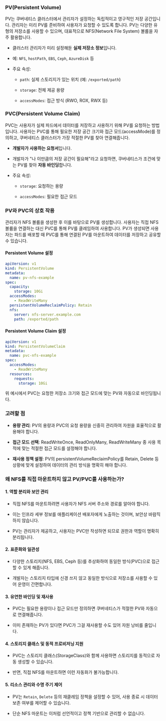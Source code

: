 
### PV(Persistent Volume)

PV는 쿠버네티스 클러스터에서 관리자가 설정하는 독립적이고 영구적인 저장 공간입니다. 관리자는 미리 PV를 준비하여 사용자가 요청할 수 있도록 합니다. PV는 다양한 유형의 저장소를 사용할 수 있으며, 대표적으로 NFS(Network File System) 볼륨을 자주 활용합니다.


- 클러스터 관리자가 미리 설정해둔 **실제 저장소 정보**입니다.
    
- 예: `NFS`, `hostPath`, `EBS`, `Ceph`, `AzureDisk` 등
    
- 주요 속성:
    
    - `path`: 실제 스토리지가 있는 위치 (예: `/exported/path`)
        
    - `storage`: 전체 제공 용량
        
    - `accessModes`: 접근 방식 (RWO, ROX, RWX 등)
        


### PVC(Persistent Volume Claim)

PVC는 사용자가 실제 파드에서 데이터를 저장하고 사용하기 위해 PV를 요청하는 방법입니다. 사용자는 PVC를 통해 필요한 저장 공간 크기와 접근 모드(accessMode)를 정의하고, 쿠버네티스 클러스터가 가장 적절한 PV를 찾아 연결해줍니다.

- **개발자가 사용하는 요청서**입니다.
    
- 개발자가 "나 이만큼의 저장 공간이 필요해"라고 요청하면, 쿠버네티스가 조건에 맞는 PV를 찾아 **자동 바인딩**합니다.
    
- 주요 속성:
    
    - `storage`: 요청하는 용량
        
    - `accessModes`: 필요한 접근 모드
### PV와 PVC의 상호 작용

관리자가 NFS 볼륨을 생성한 후 이를 바탕으로 PV를 생성합니다. 사용자는 직접 NFS 볼륨을 연결하는 대신 PVC를 통해 PV를 클레임하여 사용합니다. PV가 생성되면 사용자는 파드를 배포할 때 PVC를 통해 연결된 PV를 마운트하여 데이터를 저장하고 공유할 수 있습니다.



#### Persistent Volume 설정

```yaml
apiVersion: v1
kind: PersistentVolume
metadata:
  name: pv-nfs-example
spec:
  capacity:
    storage: 10Gi
  accessModes:
    - ReadWriteMany
  persistentVolumeReclaimPolicy: Retain
  nfs:
    server: nfs-server.example.com
    path: /exported/path
```

#### Persistent Volume Claim 설정

```yaml
apiVersion: v1
kind: PersistentVolumeClaim
metadata:
  name: pvc-nfs-example
spec:
  accessModes:
    - ReadWriteMany
  resources:
    requests:
      storage: 10Gi
```

위 예시에서 PVC는 요청한 저장소 크기와 접근 모드에 맞는 PV와 자동으로 바인딩됩니다.

### 고려할 점

- **용량 관리**: PV의 용량과 PVC의 요청 용량을 신중히 관리하여 자원을 효율적으로 활용해야 합니다.
    
- **접근 모드 선택**: ReadWriteOnce, ReadOnlyMany, ReadWriteMany 중 사용 목적에 맞는 적절한 접근 모드를 설정해야 합니다.
    
- **재사용 정책 설정**: PV의 persistentVolumeReclaimPolicy를 Retain, Delete 등 상황에 맞게 설정하여 데이터의 관리 방식을 명확히 해야 합니다.


### 왜 NFS를 직접 마운트하지 않고 PV/PVC를 사용하는가?

#### 1. **역할 분리와 보안 관리**

- 직접 NFS를 마운트하려면 사용자가 NFS 서버 주소와 경로를 알아야 합니다.
    
- 이는 인프라 세부 정보를 애플리케이션 배포자에게 노출하는 것이며, 보안상 바람직하지 않습니다.
    
- PV는 관리자가 제공하고, 사용자는 PVC만 작성하면 되므로 권한과 역할이 명확히 분리됩니다.

#### 2. **표준화와 일관성**

- 다양한 스토리지(NFS, EBS, Ceph 등)를 추상화하여 동일한 방식(PVC)으로 접근할 수 있게 해줍니다.
    
- 개발자는 스토리지 타입에 신경 쓰지 않고 동일한 방식으로 저장소를 사용할 수 있어 운영이 간편합니다.

#### 3. **유연한 바인딩 및 재사용**

- PVC는 필요한 용량이나 접근 모드만 정의하면 쿠버네티스가 적절한 PV와 자동으로 연결해줍니다.
    
- 이미 존재하는 PV가 있다면 PVC가 그걸 재사용할 수도 있어 자원 낭비를 줄입니다.

#### 4. **스토리지 클래스 및 동적 프로비저닝 지원**

- PVC는 스토리지 클래스(StorageClass)와 함께 사용하면 스토리지를 동적으로 자동 생성할 수 있습니다.
    
- 반면, 직접 NFS를 마운트하면 이런 자동화가 불가능합니다.
    

#### 5. **리소스 관리와 수명 주기 제어**

- PV는 `Retain`, `Delete` 등의 재클레임 정책을 설정할 수 있어, 사용 종료 시 데이터 보존 여부를 제어할 수 있습니다.
    
- 단순 NFS 마운트는 이처럼 선언적이고 정책 기반으로 관리할 수 없습니다.